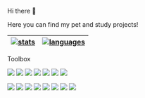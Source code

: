 Hi there 👋

Here you can find my pet and study projects!

| [![stats](https://github-readme-stats.vercel.app/api?username=VLN37&show_icons=true&theme=slateorange)](https://github.com/VLN37?tab=repositories)| [![languages](https://github-readme-stats.vercel.app/api/top-langs/?username=VLN37&theme=slateorange&langs_count=8&layout=compact&hide=Roff)](https://github.com/VLN37?tab=repositories) |
|:-:|:-:|


Toolbox

<a id="image1" href="#"><img src="https://img.shields.io/badge/c-%2300599C.svg?style=for-the-badge&logo=c&logoColor=white" /></a>
<a id="image1" href="#"><img src="https://img.shields.io/badge/GIT-E44C30?style=for-the-badge&logo=git&logoColor=white" /></a>
<a id="image2" href="#"><img src="https://img.shields.io/badge/c++-%2300599C.svg?style=for-the-badge&logo=c%2B%2B&logoColor=white" /></a>
<a id="image12" href="#"><img src="https://img.shields.io/badge/Python-3776AB?style=for-the-badge&logo=python&logoColor=white" /></a>
<a id="image3" href="#"><img src="https://img.shields.io/badge/typescript-%23007ACC.svg?style=for-the-badge&logo=typescript&logoColor=white" /></a>
<a id="image4" href="#"><img src="https://img.shields.io/badge/shell_script-%23121011.svg?style=for-the-badge&logo=gnu-bash&logoColor=white" /></a>
<a id="image5" href="#"><img src="https://img.shields.io/badge/rust-%23000000.svg?style=for-the-badge&logo=rust&logoColor=white" /></a>

<a id="image6" href="#"><img src="https://img.shields.io/badge/postgres-%23316192.svg?style=for-the-badge&logo=postgresql&logoColor=white" /></a>
<a id="image7" href="#"><img src="https://img.shields.io/badge/docker-%230db7ed.svg?style=for-the-badge&logo=docker&logoColor=white" /></a>
<a id="image8" href="#"><img src="https://img.shields.io/badge/react-%2320232a.svg?style=for-the-badge&logo=react&logoColor=%2361DAFB" /></a>
<a id="image9" href="#"><img src="https://img.shields.io/badge/nestjs-%23E0234E.svg?style=for-the-badge&logo=nestjs&logoColor=white" /></a>
<a id="image10" href="#"><img src="https://img.shields.io/badge/Linux-FCC624?style=for-the-badge&logo=linux&logoColor=black" /></a>
<a id="image11" href="#"><img src="https://img.shields.io/badge/nginx-%23009639.svg?style=for-the-badge&logo=nginx&logoColor=white" /></a>
<a id="image12" href="#"><img src="https://img.shields.io/badge/Socket.io-black?style=for-the-badge&logo=socket.io&badgeColor=010101" /></a>
<a id="image12" href="#"><img src="https://img.shields.io/badge/Django-092E20?style=for-the-badge&logo=django&logoColor=white" /></a>
<!--

[![C](https://img.shields.io/badge/c-%2300599C.svg?style=for-the-badge&logo=c&logoColor=white)](#)

![C++](https://img.shields.io/badge/c++-%2300599C.svg?style=for-the-badge&logo=c%2B%2B&logoColor=white)
![TypeScript](https://img.shields.io/badge/typescript-%23007ACC.svg?style=for-the-badge&logo=typescript&logoColor=white)
![Rust](https://img.shields.io/badge/rust-%23000000.svg?style=for-the-badge&logo=rust&logoColor=white)
![Shell Script](https://img.shields.io/badge/shell_script-%23121011.svg?style=for-the-badge&logo=gnu-bash&logoColor=white)

![Postgres](https://img.shields.io/badge/postgres-%23316192.svg?style=for-the-badge&logo=postgresql&logoColor=white)
![Docker](https://img.shields.io/badge/docker-%230db7ed.svg?style=for-the-badge&logo=docker&logoColor=white)
![React](https://img.shields.io/badge/react-%2320232a.svg?style=for-the-badge&logo=react&logoColor=%2361DAFB)
![NestJS](https://img.shields.io/badge/nestjs-%23E0234E.svg?style=for-the-badge&logo=nestjs&logoColor=white)
![Linux](https://img.shields.io/badge/Linux-FCC624?style=for-the-badge&logo=linux&logoColor=black)
![Nginx](https://img.shields.io/badge/nginx-%23009639.svg?style=for-the-badge&logo=nginx&logoColor=white)
![Socket.io](https://img.shields.io/badge/Socket.io-black?style=for-the-badge&logo=socket.io&badgeColor=010101)

--->
